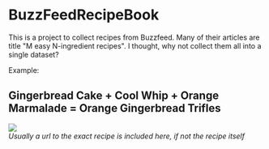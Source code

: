 # BuzzFeedRecipeBook
This is a project to collect recipes from Buzzfeed. Many of their articles are title "M easy N-ingredient recipes". I thought, why not collect them all into a single dataset?

Example:

## Gingerbread Cake + Cool Whip + Orange Marmalade = Orange Gingerbread Trifles
<img src="https://img.buzzfeed.com/buzzfeed-static/static/2015-11/18/14/enhanced/webdr07/enhanced-27851-1447876768-1.jpg" > </img>  
_Usually a url to the exact recipe is included here, if not the recipe itself_
